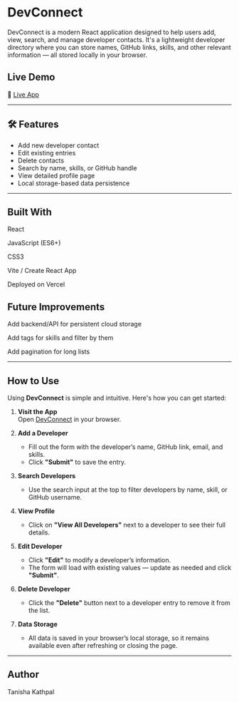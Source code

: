#  DevConnect

DevConnect is a modern React application designed to help users add, view, search, and manage developer contacts. It's a lightweight developer directory where you can store names, GitHub links, skills, and other relevant information — all stored locally in your browser.

##  Live Demo

🔗 [ Live App](https://devconnect-weld.vercel.app/)

---


## 🛠️ Features

-  Add new developer contact
-  Edit existing entries
-  Delete contacts
-  Search by name, skills, or GitHub handle
-  View detailed profile page
-  Local storage-based data persistence


---

## Built With
React

JavaScript (ES6+)

CSS3

Vite / Create React App

Deployed on Vercel


 ## Future Improvements
Add backend/API for persistent cloud storage

Add tags for skills and filter by them

Add pagination for long lists


---


##  How to Use

Using **DevConnect** is simple and intuitive. Here's how you can get started:

1. **Visit the App**  
   Open [DevConnect](https://devconnect-weld.vercel.app/) in your browser.

2. **Add a Developer**
   - Fill out the form with the developer’s name, GitHub link, email, and skills.
   - Click **"Submit"** to save the entry.

3. **Search Developers**
   - Use the search input at the top to filter developers by name, skill, or GitHub username.

4. **View Profile**
   - Click on **"View All Developers"** next to a developer to see their full details.

5. **Edit Developer**
   - Click **"Edit"** to modify a developer’s information.
   - The form will load with existing values — update as needed and click **"Submit"**.

6. **Delete Developer**
   - Click the **"Delete"** button next to a developer entry to remove it from the list.

7. **Data Storage**
   - All data is saved in your browser’s local storage, so it remains available even after refreshing or closing the page.

---

## Author
Tanisha Kathpal


